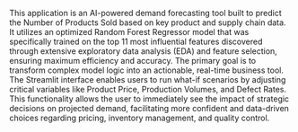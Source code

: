 This application is an AI-powered demand forecasting tool built to predict the Number of Products Sold based on key product and supply chain data. It utilizes an optimized Random Forest Regressor model that was specifically trained on the top 11 most influential features discovered through extensive exploratory data analysis (EDA) and feature selection, ensuring maximum efficiency and accuracy. The primary goal is to transform complex model logic into an actionable, real-time business tool. The Streamlit interface enables users to run what-if scenarios by adjusting critical variables like Product Price, Production Volumes, and Defect Rates. This functionality allows the user to immediately see the impact of strategic decisions on projected demand, facilitating more confident and data-driven choices regarding pricing, inventory management, and quality control.
